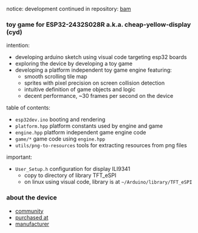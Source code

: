 notice: development continued in repository: [bam](https://github.com/calint/bam)

### toy game for ESP32-2432S028R a.k.a. cheap-yellow-display (cyd)

intention:
* developing arduino sketch using visual code targeting esp32 boards
* exploring the device by developing a toy game
* developing a platform independent toy game engine featuring:
  - smooth scrolling tile map
  - sprites with pixel precision on screen collision detection
  - intuitive definition of game objects and logic
  - decent performance, ~30 frames per second on the device

table of contents:
* `esp32dev.ino` booting and rendering
* `platform.hpp` platform constants used by engine and game
* `engine.hpp` platform independent game engine code
* `game/*` game code using `engine.hpp`
* `utils/png-to-resources` tools for extracting resources from png files

important:
* `User_Setup.h` configuration for display ILI9341
  - copy to directory of library TFT_eSPI
  - on linux using visual code, library is at `~/Arduino/library/TFT_eSPI`

### about the device
* [community](https://github.com/witnessmenow/ESP32-Cheap-Yellow-Display)
* [purchased at](https://www.aliexpress.com/item/1005004502250619.html)
* [manufacturer](http://www.jczn1688.com/)
